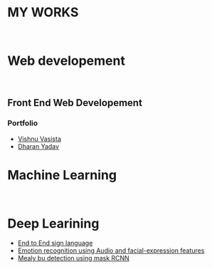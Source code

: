 # MY WORKS
<br/>

# Web developement 
<br/>

## Front End Web Developement

### Portfolio

- [Vishnu Vasista](https://saisriteja.github.io/vishnucv/)
- [Dharan Yadav](https://saisriteja.github.io/dharancv/)

# Machine Learning
<br/>


# Deep Learining
 - [End to End sign language](https://github.com/saisriteja/sign-language-communication/)
 - [Emotion recognition using Audio and facial-expression features](https://github.com/saisriteja/facial-emotion-recognition)
 - [Mealy bu detection using mask RCNN](https://github.com/saisriteja/Mealy-bug-detection)
